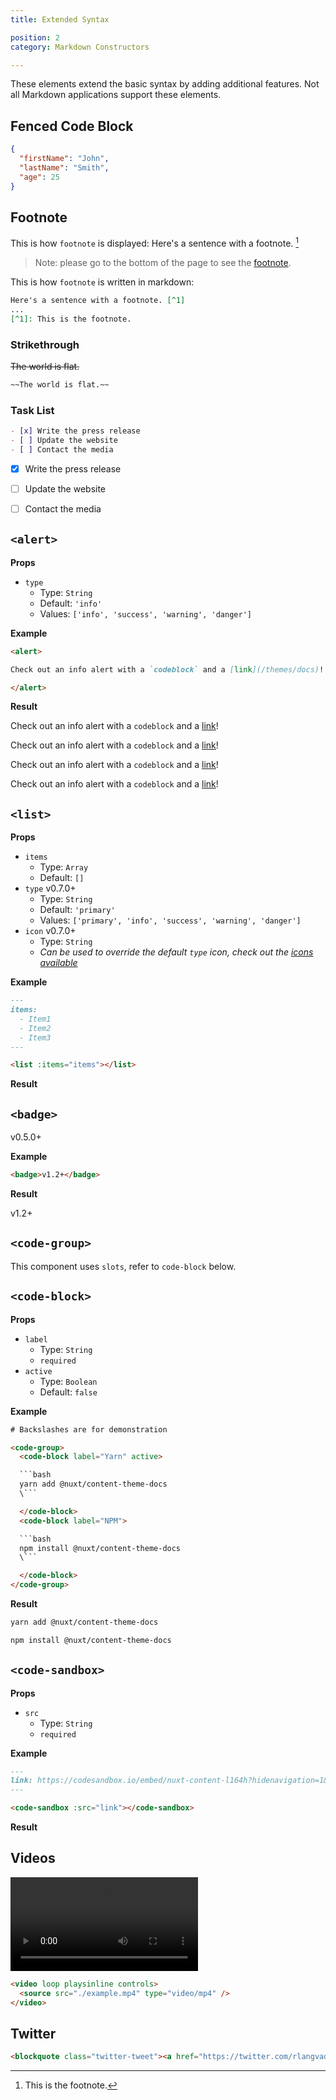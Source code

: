 ```yaml
---
title: Extended Syntax

position: 2
category: Markdown Constructors

---
```


These elements extend the basic syntax by adding additional features. Not all Markdown applications support these elements.


## Fenced Code Block

```json
{
  "firstName": "John",
  "lastName": "Smith",
  "age": 25
}
```

## Footnote
This is how `footnote` is displayed:
Here's a sentence with a footnote. [^1]

[^1]: This is the footnote.

> Note: please go to the bottom of the page to see the [footnote](/#twitter).

This is how `footnote` is written in markdown:
```md
Here's a sentence with a footnote. [^1]
...
[^1]: This is the footnote.
```
### Strikethrough
~~The world is flat.~~

```md
~~The world is flat.~~
```


### Task List

```md
- [x] Write the press release
- [ ] Update the website
- [ ] Contact the media
```

- [x] Write the press release
- [ ] Update the website
- [ ] Contact the media


## `<alert>`

**Props**

- `type`
  - Type: `String`
  - Default: `'info'`
  - Values: `['info', 'success', 'warning', 'danger']`

**Example**

```md
<alert>

Check out an info alert with a `codeblock` and a [link](/themes/docs)!

</alert>
```

**Result**

<alert>

Check out an info alert with a `codeblock` and a [link](/themes/docs)!

</alert>

<alert type = warning>

Check out an info alert with a `codeblock` and a [link](/themes/docs)!

</alert>

<alert type = success>

Check out an info alert with a `codeblock` and a [link](/themes/docs)!

</alert>

<alert type = danger>

Check out an info alert with a `codeblock` and a [link](/themes/docs)!

</alert>


## `<list>`

**Props**

- `items`
  - Type: `Array`
  - Default: `[]`
- `type` <badge>v0.7.0+</badge>
  - Type: `String`
  - Default: `'primary'`
  - Values: `['primary', 'info', 'success', 'warning', 'danger']`
- `icon` <badge>v0.7.0+</badge>
  - Type: `String`
  - *Can be used to override the default `type` icon, check out the [icons available](https://github.com/nuxt/content/tree/dev/packages/theme-docs/src/components/global/icons)*

**Example**

```md
---
items:
  - Item1
  - Item2
  - Item3
---

<list :items="items"></list>
```

**Result**

<list :items="['Item1', 'Item2', 'Item3']"></list>


## `<badge>`

<badge>v0.5.0+</badge>

**Example**

```md
<badge>v1.2+</badge>
```

**Result**

<badge>v1.2+</badge>

## `<code-group>`

This component uses `slots`, refer to `code-block` below.

## `<code-block>`

**Props**

- `label`
  - Type: `String`
  - `required`
- `active`
  - Type: `Boolean`
  - Default: `false`

**Example**

```html
# Backslashes are for demonstration

<code-group>
  <code-block label="Yarn" active>

  ```bash
  yarn add @nuxt/content-theme-docs
  \```

  </code-block>
  <code-block label="NPM">

  ```bash
  npm install @nuxt/content-theme-docs
  \```

  </code-block>
</code-group>
```

**Result**

<code-group>
  <code-block label="Yarn" active>

  ```bash
  yarn add @nuxt/content-theme-docs
  ```

  </code-block>
  <code-block label="NPM">

  ```bash
  npm install @nuxt/content-theme-docs
  ```

  </code-block>
</code-group>

## `<code-sandbox>`

**Props**

- `src`
  - Type: `String`
  - `required`

**Example**

```md
---
link: https://codesandbox.io/embed/nuxt-content-l164h?hidenavigation=1&theme=dark
---

<code-sandbox :src="link"></code-sandbox>
```

**Result**

<code-sandbox src="https://codesandbox.io/embed/nuxt-content-l164h?hidenavigation=1&theme=dark"></code-sandbox>

## Videos

<video loop playsinline controls>
  <source src="./example.mp4" type="video/mp4" />
</video>

```md
<video loop playsinline controls>
  <source src="./example.mp4" type="video/mp4" />
</video>
```

## Twitter

<blockquote class="twitter-tweet"><a href="https://twitter.com/rlangvad/status/1352940444200669186?ref_src=twsrc%5Etfw"></blockquote>

```md
<blockquote class="twitter-tweet"><a href="https://twitter.com/rlangvad/status/1352940444200669186?ref_src=twsrc%5Etfw"></blockquote>
```

<script async src="https://platform.twitter.com/widgets.js" charset="utf-8"></script>
